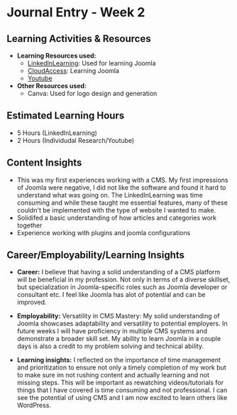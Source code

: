 # Journal Entry - Week 2

## Learning Activities & Resources
- **Learning Resources used:** 
  - [LinkedInLearning](https://www.linkedin.com/learning/joomla-4-essential-training/installing-joomla-4?resume=false&u=2223545/): Used for learning Joomla
  - [CloudAccess](https://www.cloudaccess.net/joomla-knowledgebase/138-joomla-3-1/getting-started/772-tutorial-2-accessing-your-demo-site-joomla-3-2.html): Learning Joomla
  - [Youtube](https://www.youtube.com/watch?v=dzdrt3BI0l8)
- **Other Resources used:**
  - Canva: Used for logo design and generation
  
## Estimated Learning Hours
- 5 Hours (LinkedInLearning)
- 2 Hours (Individudal Research/Youtube)

## Content Insights
- This was my first experiences working with a CMS. My first impressions of Joomla were negative, I did not like the software and found it hard to understand what was going on. The LinkedInLearning was time consuming and while these taught me essential features, many of these couldn't be implemented with the type of website I wanted to make.
- Solidifed a basic understanding of how articles and categories work together
- Experience working with plugins and joomla configurations


## Career/Employability/Learning Insights
- **Career:** I believe that having a solid understanding of a CMS platform will be beneficial in my profession. Not only in terms of a diverse skillset, but specialization in Joomla-specific roles such as Joomla developer or consultant etc. I feel like Joomla has alot of potential and can be improved.


- **Employability:** Versatility in CMS Mastery: My solid understanding of Joomla showcases adaptability and versatility to potential employers. In future weeks I will have proficiency in multiple CMS systems and demonstrate a broader skill set. My ability to learn Joomla in a couple days is also a credit to my problem solving and technical ability.


- **Learning insights:**
  I reflected on the importance of time management and prioritization to ensure not only a timely completion of my work but to make sure im not rushing content and actually learning and not missing steps. This will be important as rewatching videos/tutorials for things that I have covered is time consuming and not professional. I can see the potential of using CMS and I am now excited to learn others like WordPress.


